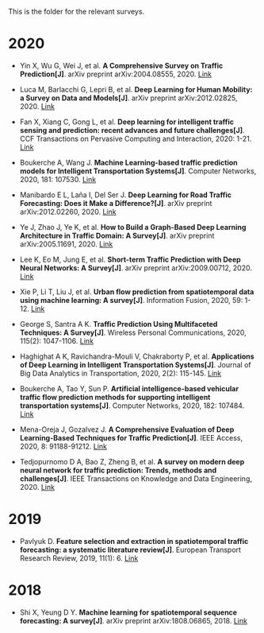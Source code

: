 This is the folder for the relevant surveys.

# 2020
* Yin X, Wu G, Wei J, et al. <b>A Comprehensive Survey on Traffic Prediction[J]</b>. arXiv preprint arXiv:2004.08555, 2020. [Link](https://arxiv.org/abs/2004.08555)

* Luca M, Barlacchi G, Lepri B, et al. <b>Deep Learning for Human Mobility: a Survey on Data and Models[J]</b>. arXiv preprint arXiv:2012.02825, 2020. [Link](https://arxiv.org/abs/2012.02825)

* Fan X, Xiang C, Gong L, et al. <b>Deep learning for intelligent traffic sensing and prediction: recent advances and future challenges[J]</b>. CCF Transactions on Pervasive Computing and Interaction, 2020: 1-21. [Link](https://link.springer.com/article/10.1007/s42486-020-00039-x)

* Boukerche A, Wang J. <b>Machine Learning-based traffic prediction models for Intelligent Transportation Systems[J]</b>. Computer Networks, 2020, 181: 107530. [Link](https://www.sciencedirect.com/science/article/pii/S1389128620311877)

* Manibardo E L, Laña I, Del Ser J. <b>Deep Learning for Road Traffic Forecasting: Does it Make a Difference?[J]</b>. arXiv preprint arXiv:2012.02260, 2020. [Link](https://arxiv.org/abs/2012.02260)

* Ye J, Zhao J, Ye K, et al. <b>How to Build a Graph-Based Deep Learning Architecture in Traffic Domain: A Survey[J]</b>. arXiv preprint arXiv:2005.11691, 2020. [Link](https://arxiv.org/abs/2005.11691)

* Lee K, Eo M, Jung E, et al. <b>Short-term Traffic Prediction with Deep Neural Networks: A Survey[J]</b>. arXiv preprint arXiv:2009.00712, 2020. [Link](https://arxiv.org/abs/2009.00712)

* Xie P, Li T, Liu J, et al. <b>Urban flow prediction from spatiotemporal data using machine learning: A survey[J]</b>. Information Fusion, 2020, 59: 1-12. [Link](https://www.sciencedirect.com/science/article/pii/S1566253519303094)

* George S, Santra A K. <b>Traffic Prediction Using Multifaceted Techniques: A Survey[J]</b>. Wireless Personal Communications, 2020, 115(2): 1047-1106. [Link](https://link.springer.com/article/10.1007/s11277-020-07612-8)

* Haghighat A K, Ravichandra-Mouli V, Chakraborty P, et al. <b>Applications of Deep Learning in Intelligent Transportation Systems[J]</b>. Journal of Big Data Analytics in Transportation, 2020, 2(2): 115-145. [Link](https://link.springer.com/article/10.1007/s42421-020-00020-1)

* Boukerche A, Tao Y, Sun P. <b>Artificial intelligence-based vehicular traffic flow prediction methods for supporting intelligent transportation systems[J]</b>. Computer Networks, 2020, 182: 107484. [Link](https://www.sciencedirect.com/science/article/pii/S1389128620311567  )

* Mena-Oreja J, Gozalvez J. <b>A Comprehensive Evaluation of Deep Learning-Based Techniques for Traffic Prediction[J]</b>. IEEE Access, 2020, 8: 91188-91212. [Link](https://ieeexplore.ieee.org/abstract/document/9092975/)

* Tedjopurnomo D A, Bao Z, Zheng B, et al. <b>A survey on modern deep neural network for traffic prediction: Trends, methods and challenges[J]</b>. IEEE Transactions on Knowledge and Data Engineering, 2020. [Link](https://ieeexplore.ieee.org/abstract/document/9112608/)

# 2019
* Pavlyuk D. <b>Feature selection and extraction in spatiotemporal traffic forecasting: a systematic literature review[J]</b>. European Transport Research Review, 2019, 11(1): 6. [Link](https://link.springer.com/article/10.1186/s12544-019-0345-9)

# 2018
* Shi X, Yeung D Y. <b>Machine learning for spatiotemporal sequence forecasting: A survey[J]</b>. arXiv preprint arXiv:1808.06865, 2018. [Link](https://arxiv.org/abs/1808.06865)
